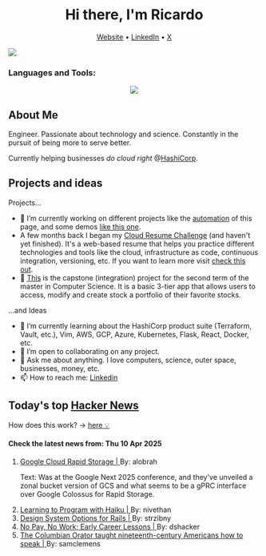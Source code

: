 
<!-- This is an HTML comment in your markdown file -->

<h1 align="center">Hi there, I'm Ricardo</h1>
<p align="center">
  <a href="ricardorompar.com">Website</a> •
  <a href="https://www.linkedin.com/in/ricardo-romero-paredes/">LinkedIn</a> •
  <a href="https://twitter.com/ricardorompar">X</a>
</p>
<img src="https://badges.pufler.dev/visits/{ricardorompar}/{ricardorompar}"/>

<h3 align="left">Languages and Tools:</h3>
<p align="center">
  <a href="https://skillicons.dev">
    <img src="https://skillicons.dev/icons?i=terraform,aws,gcp,azure,git,python,kubernetes,react,js,docker,ubuntu" />
  </a>
</p>

<h2>About Me</h2>
Engineer. Passionate about technology and science. Constantly in the pursuit of being more to serve better.

Currently helping businesses <i>do cloud right</i> @<a href="https://github.com/hashicorp">HashiCorp</a>.

<h2>Projects and ideas</h2>
Projects...
<ul>
  <li>🔭 I’m currently working on different projects like the <a href="https://github.com/ricardorompar/ricardorompar/blob/main/automate.py">automation</a> of this page, and some demos <a href="https://github.com/ricardorompar/boundary-ansible-demo">like this one</a>.
  </li>

  <li >A few months back I began my <a href="https://github.com/ricardorompar/cloudResumeChallenge">Cloud Resume Challenge</a> (and haven't yet finished). It's a web-based resume that helps you practice different technologies and tools like the cloud, infrastructure as code, continuous integration, versioning, etc. If you want to learn more visit <a href="https://cloudresumechallenge.dev/docs/the-challenge/aws/">check this out</a>.
  </li>

  <li>🔭 <a href="https://github.com/ricardorompar/capstoneT2">This</a> is the capstone (integration) project for the second term of the master in Computer Science. It is a basic 3-tier app that allows users to access, modify and create stock a portfolio of their favorite stocks.
  </li>
</ul>
...and Ideas
<ul>
  <li>🌱 I’m currently learning about the HashiCorp product suite (Terraform, Vault, etc.), Vim, AWS, GCP, Azure, Kubernetes, Flask, React, Docker, etc.
  </li>
  <li>👯 I’m open to collaborating on any project.</li>
  <li>💬 Ask me about anything. I love computers, science, outer space, businesses, money, etc.</li>
  <li>📫 How to reach me: <a href="https://www.linkedin.com/in/ricardo-romero-paredes/">Linkedin</a></li>
</ul>

<h2>Today's top <a href='https://news.ycombinator.com/'>Hacker News</a></h2>
How does this work? -> <a href='./AUTOMATIC.md'>here 💡</a>

<h4>Check the latest news from: Thu 10 Apr 2025</h4>
<ol>
<li>
    <a href=https://cloud.google.com/blog/products/compute/whats-new-with-ai-hypercomputer>
        Google Cloud Rapid Storage |
    </a>
    By: alobrah
</li>

<p>
Text: Was at the Google Next 2025 conference, and they&#x27;ve unveiled a zonal bucket version of GCS and what seems to be a gPRC interface over Google Colossus for Rapid Storage. </br>
</p>

<li>
    <a href=https://www.haiku-os.org/development/learning_to_program_with_haiku>
        Learning to Program with Haiku |
    </a>
    By: nivethan
</li>

<li>
    <a href=https://businessclasskit.com/blog/design-system-options-for-rails>
        Design System Options for Rails |
    </a>
    By: strzibny
</li>

<li>
    <a href=https://danielsada.tech/blog/carreer-part-3-no-pay-no-work/>
        No Pay, No Work; Early Career Lessons |
    </a>
    By: dshacker
</li>

<li>
    <a href=https://www.neh.gov/article/columbian-orator-taught-nineteenth-century-americans-how-speak>
        The Columbian Orator taught nineteenth-century Americans how to speak |
    </a>
    By: samclemens
</li>
</ol>